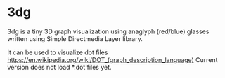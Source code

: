 # 3dg
3dg is a tiny 3D graph visualization using anaglyph (red/blue) glasses written using Simple Directmedia Layer library.

It can be used to visualize dot files
https://en.wikipedia.org/wiki/DOT_(graph_description_language)
Current version does not load *.dot files yet.
